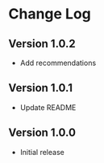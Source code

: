 # Change Log

## Version 1.0.2

- Add recommendations

## Version 1.0.1

- Update README

## Version 1.0.0

- Initial release
